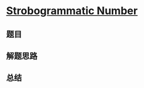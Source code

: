 # [Strobogrammatic Number](https://leetcode.com/problems/strobogrammatic-number/)
## 题目


## 解题思路


## 总结


